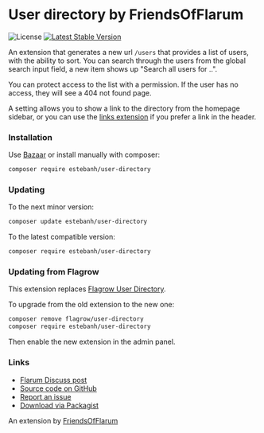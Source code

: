 # User directory by FriendsOfFlarum

![License](https://img.shields.io/badge/license-MIT-blue.svg) [![Latest Stable Version](https://img.shields.io/packagist/v/estebanh/user-directory.svg)](https://packagist.org/packages/estebanh/user-directory)

An extension that generates a new url `/users` that provides a list of users, with the ability to sort. You can search through the users from the global
search input field, a new item shows up "Search all users for ..".

You can protect access to the list with a permission. If the user has no access, they will see a 404 not found page.

A setting allows you to show a link to the directory from the homepage sidebar, or you can use the [links extension](https://discuss.flarum.org/d/18335-friendsofflarum-links) if you prefer a link in the header.

### Installation

Use [Bazaar](https://discuss.flarum.org/d/5151-flagrow-bazaar-the-extension-marketplace) or install manually with composer:

```sh
composer require estebanh/user-directory
```

### Updating

To the next minor version:

```sh
composer update estebanh/user-directory
```

To the latest compatible version:

```sh
composer require estebanh/user-directory
```

### Updating from Flagrow

This extension replaces [Flagrow User Directory](https://packagist.org/packages/flagrow/user-directory).

To upgrade from the old extension to the new one:

```sh
composer remove flagrow/user-directory
composer require estebanh/user-directory
```

Then enable the new extension in the admin panel.

### Links

- [Flarum Discuss post](https://discuss.flarum.org/d/5682)
- [Source code on GitHub](https://github.com/FriendsOfFlarum/user-directory)
- [Report an issue](https://github.com/FriendsOfFlarum/user-directory/issues)
- [Download via Packagist](https://packagist.org/packages/estebanh/user-directory)

An extension by [FriendsOfFlarum](https://github.com/FriendsOfFlarum)
